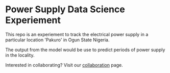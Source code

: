 # Power Supply Data Science Experiement

This repo is an experiement to track the electrical power supply in a 
particular location 'Pakuro' in Ogun State Nigeria.

The output from the model would be use to predict periods of power supply 
in the locality.

Interested in collaborating? Visit our [collaboration](../CONTRIBUTION.md) page.